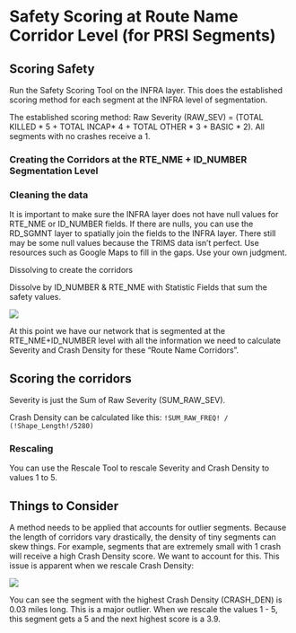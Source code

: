 # Safety Scoring at Route Name Corridor Level (for PRSI Segments)

## Scoring Safety

Run the Safety Scoring Tool on the INFRA layer. This does the established scoring method for each segment at the INFRA level of segmentation.

The established scoring method:
Raw Severity (RAW_SEV)  = (TOTAL KILLED * 5 + TOTAL INCAP* 4 + TOTAL OTHER * 3 + BASIC * 2). All segments with no crashes receive a 1.


### Creating the Corridors at the RTE_NME + ID_NUMBER Segmentation Level

### Cleaning the data
It is important to make sure the INFRA layer does not have null values for RTE_NME or ID_NUMBER fields. If there are nulls, you can use the RD_SGMNT layer to spatially join the fields to the INFRA layer. There still may be some null values because the TRIMS data isn’t perfect. Use resources such as Google Maps to fill in the gaps. Use your own judgment.

Dissolving to create the corridors

Dissolve by ID_NUMBER & RTE_NME with Statistic Fields that sum the safety values.

    
![](https://paper-attachments.dropbox.com/s_2D92A05B98297E65031F6A69DB1EDC65A9E8266F8ABB0B6A5EE0F9C47AAAA4AC_1583870145939_safety_corridors.PNG)


At this point we have our network that is segmented at the RTE_NME+ID_NUMBER level with all the information we need to calculate Severity and Crash Density for these “Route Name Corridors”.


## Scoring the corridors

Severity is just the Sum of Raw Severity (SUM_RAW_SEV).

Crash Density can be calculated like this: `!SUM_RAW_FREQ! / (!Shape_Length!/5280)`


### Rescaling

You can use the Rescale Tool to rescale Severity and Crash Density to values 1 to 5.


## Things to Consider

A method needs to be applied that accounts for outlier segments. Because the length of corridors vary drastically, the density of tiny segments can skew things. For example, segments that are extremely small with 1 crash will receive a high Crash Density score. We want to account for this. This issue is apparent when we rescale Crash Density:


![](https://paper-attachments.dropbox.com/s_2D92A05B98297E65031F6A69DB1EDC65A9E8266F8ABB0B6A5EE0F9C47AAAA4AC_1583933503993_outlier.PNG)


You can see the segment with the highest Crash Density (CRASH_DEN) is 0.03 miles long. This is a major outlier. When we rescale the values 1 - 5, this segment gets a 5 and the next highest score is a 3.9. 
